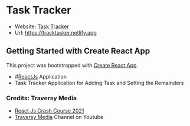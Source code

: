 # Task Tracker

- Website: [Task Tracker](https://tracktasker.netlify.app/)
- Url: https://tracktasker.netlify.app

## Getting Started with Create React App

This project was bootstrapped with [Create React App](https://github.com/facebook/create-react-app).

- #[ReactJs](https://reactjs.org/) Application
- Task Tracker Application for Adding Task and Setting the Remainders

### Credits: Traversy Media

- [React Js Crash Course 2021](https://www.youtube.com/watch?v=w7ejDZ8SWv8)
- [Traversy Media](https://www.youtube.com/channel/UC29ju8bIPH5as8OGnQzwJyA) Channel on Youtube